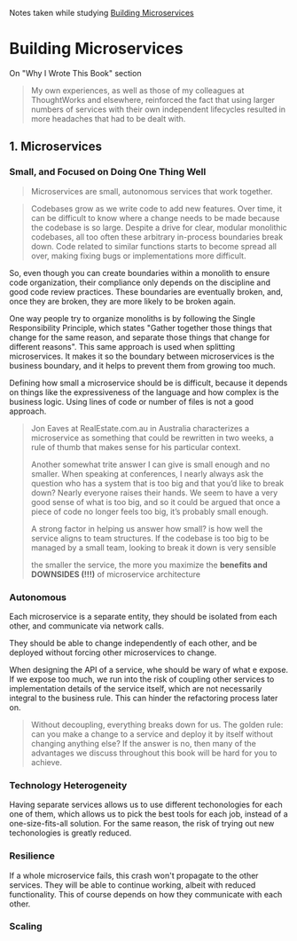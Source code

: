 Notes taken while studying [Building Microservices](https://www.amazon.com.br/Building-Microservices-English-Sam-Newman-ebook/dp/B09B5L4NVT)

# Building Microservices

On "Why I Wrote This Book" section
> My own experiences, as
> well as those of my colleagues at ThoughtWorks and elsewhere, reinforced the fact that
> using larger numbers of services with their own independent lifecycles resulted in more
> headaches that had to be dealt with.

## 1. Microservices

### Small, and Focused on Doing One Thing Well

> Microservices are small, autonomous services that work together.

> Codebases grow as we write code to add new features. Over time, it can be difficult to
> know where a change needs to be made because the codebase is so large. Despite a drive
> for clear, modular monolithic codebases, all too often these arbitrary in-process
> boundaries break down. Code related to similar functions starts to become spread all over,
> making fixing bugs or implementations more difficult.

So, even though you can create boundaries within a monolith to ensure code organization,
their compliance only depends on the discipline and good code review practices. These
boundaries are eventually broken, and, once they are broken, they are more likely
to be broken again.

One way people try to organize monoliths is by following the Single Responsibility Principle, which states
"Gather together those things that change for the same reason, and separate those things that change for 
different reasons". This same approach is used when splitting microservices. It makes it so the boundary
between microservices is the business boundary, and it helps to prevent them from growing too much.

Defining how small a microservice should be is difficult, because it depends on things like
the expressiveness of the language and how complex is the business logic. Using lines of code
or number of files is not a good approach.

> Jon Eaves at
> RealEstate.com.au in Australia characterizes a microservice as something that could be
> rewritten in two weeks, a rule of thumb that makes sense for his particular context.
> 
> Another somewhat trite answer I can give is small enough and no smaller. When speaking
> at conferences, I nearly always ask the question who has a system that is too big and that
> you’d like to break down? Nearly everyone raises their hands. We seem to have a very
> good sense of what is too big, and so it could be argued that once a piece of code no
> longer feels too big, it’s probably small enough.
> 
> A strong factor in helping us answer how small? is how well the service aligns to team
> structures. If the codebase is too big to be managed by a small team, looking to break it
> down is very sensible
> 
> the smaller the
> service, the more you maximize the **benefits and DOWNSIDES (!!!)** of microservice architecture

### Autonomous

Each microservice is a separate entity, they should be isolated from each other, and communicate
via network calls.

They should be able to change independently of each other, and be deployed without forcing
other microservices to change.

When designing the API of a service, whe should be wary of what e expose. If we expose too much,
we run into the risk of coupling other services to implementation details of the service itself, 
which are not necessarily integral to the business rule. This can hinder the refactoring process later on.

> Without decoupling, everything breaks down for us. The golden rule: can you make a
> change to a service and deploy it by itself without changing anything else? If the answer is
> no, then many of the advantages we discuss throughout this book will be hard for you to
> achieve.

### Technology Heterogeneity

Having separate services allows us to use different techonologies for each one of them,
which allows us to pick the best tools for each job, instead of a one-size-fits-all solution.
For the same reason, the risk of trying out new techonologies is greatly reduced.

### Resilience

If a whole microservice fails, this crash won't propagate to the other services. They will be
able to continue working, albeit with reduced functionality. This of course depends on how
they communicate with each other.

### Scaling


